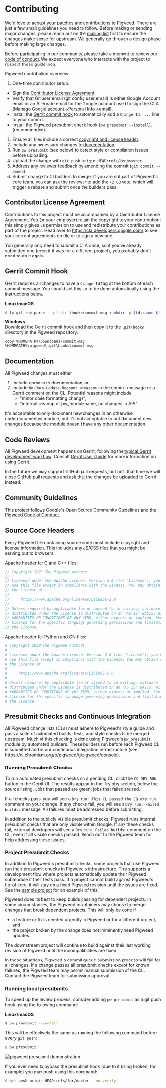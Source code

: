 # Contributing

We'd love to accept your patches and contributions to Pigweed. There are just a
few small guidelines you need to follow. Before making or sending major changes,
please reach out on the [mailing list](mailto:pigweed@googlegroups.com) first to
ensure the changes make sense for upstream. We generally go through a design
phase before making large changes.

Before participating in our community, please take a moment to review our [code
of conduct](CODE_OF_CONDUCT.md). We expect everyone who interacts with the
project to respect these guidelines.

Pigweed contribution overview:
 1. One-time contributor setup:
   * Sign the [Contributor License Agreement](https://cla.developers.google.com/).
   * Verify that Git user email (git config user.email) is either Google Account
     email or an Alternate email for the Google account used to sign the CLA (Manage
     Google account->Personal Info->email).
   * Install the [Gerrit commit hook](CONTRIBUTING.md#gerrit-commit-hook) to
     automatically add a `Change-Id: ...` line to your commit.
   * Install the Pigweed presubmit check hook (`pw presubmit --install`).
     (recommended).
 1. Ensure all files include a correct [copyright and license header](CONTRIBUTING.md#source-code-headers).
 1. Include any necessary changes to
    [documentation](CONTRIBUTING.md#documentation).
 1. Run `pw presubmit` (see below) to detect style or compilation issues before
    uploading.
 1. Upload the change with `git push origin HEAD:refs/for/master`.
 1. Address any reviewer feedback by amending the commit (`git commit --amend`).
 1. Submit change to CI builders to merge. If you are not part of Pigweed's
    core team, you can ask the reviewer to add the `+2 CQ` vote, which will
    trigger a rebase and submit once the builders pass.

## Contributor License Agreement

Contributions to this project must be accompanied by a Contributor License
Agreement. You (or your employer) retain the copyright to your contribution;
this simply gives us permission to use and redistribute your contributions as
part of the project. Head over to <https://cla.developers.google.com/> to see
your current agreements on file or to sign a new one.

You generally only need to submit a CLA once, so if you've already submitted one
(even if it was for a different project), you probably don't need to do it
again.

## Gerrit Commit Hook

Gerrit requires all changes to have a `Change-Id` tag at the bottom of each
commit message. You should set this up to be done automatically using the
instructions below.

**Linux/macOS**<br/>
```bash
$ f=`git rev-parse --git-dir`/hooks/commit-msg ; mkdir -p $(dirname $f) ; curl -Lo $f https://gerrit-review.googlesource.com/tools/hooks/commit-msg ; chmod +x $f
```

**Windows**<br/>
Download [the Gerrit commit hook](https://gerrit-review.googlesource.com/tools/hooks/commit-msg)
and then copy it to the `.git\hooks` directory in the Pigweed repository.
```batch
copy %HOMEPATH%\Downloads\commit-msg %HOMEPATH%\pigweed\.git\hooks\commit-msg
```

## Documentation

All Pigweed changes must either

 1. Include updates to documentation, or
 1. Include `No-Docs-Update-Reason: <reason>` in the commit message or a Gerrit
    comment on the CL. Potential reasons might include
    * "minor code formatting change",
    * "internal cleanup of pw_modulename, no changes to API"

It's acceptable to only document new changes in an otherwise underdocumented
module, but it's not acceptable to not document new changes because the module
doesn't have any other documentation.

## Code Reviews

All Pigweed development happens on Gerrit, following the [typical Gerrit
development workflow](http://ceres-solver.org/contributing.html). Consult
[Gerrit User Guide](https://gerrit-documentation.storage.googleapis.com/Documentation/2.12.3/intro-user.html)
for more information on using Gerrit.

In the future we may support GitHub pull requests, but until that time we will
close GitHub pull requests and ask that the changes be uploaded to Gerrit
instead.

## Community Guidelines

This project follows [Google's Open Source Community
Guidelines](https://opensource.google/conduct/) and the [Pigweed Code of
Conduct](CODE_OF_CONDUCT.md).

## Source Code Headers

Every Pigweed file containing source code must include copyright and license
information. This includes any JS/CSS files that you might be serving out to
browsers.

Apache header for C and C++ files:

```javascript
// Copyright 2020 The Pigweed Authors
//
// Licensed under the Apache License, Version 2.0 (the "License"); you may not
// use this file except in compliance with the License. You may obtain a copy of
// the License at
//
//     https://www.apache.org/licenses/LICENSE-2.0
//
// Unless required by applicable law or agreed to in writing, software
// distributed under the License is distributed on an "AS IS" BASIS, WITHOUT
// WARRANTIES OR CONDITIONS OF ANY KIND, either express or implied. See the
// License for the specific language governing permissions and limitations under
// the License.
```

Apache header for Python and GN files:

```python
# Copyright 2020 The Pigweed Authors
#
# Licensed under the Apache License, Version 2.0 (the "License"); you may not
# use this file except in compliance with the License. You may obtain a copy of
# the License at
#
#     https://www.apache.org/licenses/LICENSE-2.0
#
# Unless required by applicable law or agreed to in writing, software
# distributed under the License is distributed on an "AS IS" BASIS, WITHOUT
# WARRANTIES OR CONDITIONS OF ANY KIND, either express or implied. See the
# License for the specific language governing permissions and limitations under
# the License.
```

## Presubmit Checks and Continuous Integration

All Pigweed change lists (CLs) must adhere to Pigweed's style guide and pass a
suite of automated builds, tests, and style checks to be merged upstream. Much
of this checking is done using Pigweed's `pw_presubmit` module by automated
builders. These builders run before each Pigweed CL is submitted and in our
continuous integration infrastructure (see
https://ci.chromium.org/p/pigweed/g/pigweed/console).

### Running Presubmit Checks

To run automated presubmit checks on a pending CL, click the `CQ DRY RUN` button
in the Gerrit UI. The results appear in the Tryjobs section, below the source
listing. Jobs that passed are green; jobs that failed are red.

If all checks pass, you will see a ``Dry run: This CL passed the CQ dry run.``
comment on your change. If any checks fail, you will see a ``Dry run: Failed
builds:`` message. All failures must be addressed before submitting.

In addition to the publicly visible presubmit checks, Pigweed runs internal
presubmit checks that are only visible within Google. If any these checks fail,
external developers will see a ``Dry run: Failed builds:`` comment on the CL,
even if all visible checks passed. Reach out to the Pigweed team for help
addressing these issues.

### Project Presubmit Checks

In addition to Pigweed's presubmit checks, some projects that use Pigweed run
their presubmit checks in Pigweed's infrastructure. This supports a development
flow where projects automatically update their Pigweed submodule if their tests
pass. If a project cannot build against Pigweed's tip-of-tree, it will stay on a
fixed Pigweed revision until the issues are fixed. See the
[sample project](https://pigweed.googlesource.com/pigweed/sample_project/) for
an example of this.

Pigweed does its best to keep builds passing for dependent projects. In some
circumstances, the Pigweed maintainers may choose to merge changes that break
dependent projects. This will only be done if

  * a feature or fix is needed urgently in Pigweed or for a different project,
    and
  * the project broken by the change does not imminently need Pigweed updates.

The downstream project will continue to build against their last working
revision of Pigweed until the incompatibilities are fixed.

In these situations, Pigweed's commit queue submission process will fail for all
changes. If a change passes all presubmit checks except for known failures, the
Pigweed team may permit manual submission of the CL. Contact the Pigweed team
for submission approval.

### Running local presubmits

To speed up the review process, consider adding `pw presubmit` as a git push
hook using the following command:

**Linux/macOS**<br/>
```bash
$ pw presubmit --install
```

This will be effectively the same as running the following command before every
`git push`:
```bash
$ pw presubmit
```

![pigweed presubmit demonstration](pw_presubmit/docs/pw_presubmit_demo.gif)

If you ever need to bypass the presubmit hook (due to it being broken, for
example) you may push using this command:

```bash
$ git push origin HEAD:refs/for/master --no-verify
```
